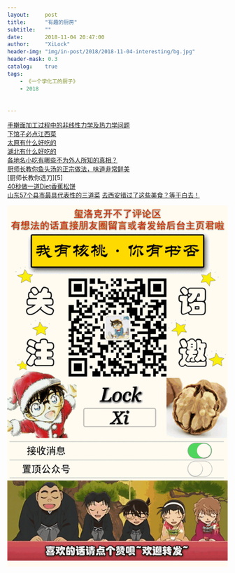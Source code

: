 ```yaml
---
layout:     post
title:      "有趣的厨房"
subtitle:   ""
date:       2018-11-04 20:47:00
author:     "XiLock"
header-img: "img/in-post/2018/2018-11-04-interesting/bg.jpg"
header-mask: 0.3
catalog:    true
tags:
    - 《一个学化工的厨子》
    - 2018


---
```


[手擀面加工过程中的非线性力学及热力学问题][1]  
[下馆子必点江西菜][2]  
[太原有什么好吃的][3]  
[湖北有什么好吃的][6]  
[各地名小吃有哪些不为外人所知的真相？][7]  
[厨师长教你鱼头汤的正宗做法，味道非常鲜美][4]  
[厨师长教你选刀][5]  
[40秒做一道Diet香蕉松饼][8]  
[山东57个县市最具代表性的三道菜][9]
[去西安错过了这些美食？等于白去！][10]



[1]:https://mp.weixin.qq.com/s?__biz=MzA5NzQ2MjMxMQ==&mid=2705038579&idx=1&sn=172e6f6cc832be3728c0132af5a78ac5&chksm=b46f4dbb8318c4ada5cdd420969ee0cb43601a1c66614f06864b0278035e5d5bf9a41433aef7&mpshare=1&scene=24&srcid=0415QE0K7RB87tbC0Fg7BGUo#rd
[2]:https://mp.weixin.qq.com/s?__biz=MzA4MDI3OTUxMg==&mid=2657922512&idx=1&sn=4724c519bcf09558e102fbdd8b201ada&chksm=843eaf67b349267121508bb01bd544eb51fd8325267eac29253997a75199833ea80faccd8ff8&mpshare=1&scene=2&srcid=0106nIk4he3VEpArNLbMI9wI#rd
[3]:http://www.zhihu.com/question/21873158?utm_source=wechat_session&utm_medium=social
[4]:https://www.365yg.com/i6465536542973624845#mid=1561132968783873

[6]:https://mp.weixin.qq.com/s?__biz=MzA4OTM0MDMyNA==&mid=208969221&idx=1&sn=68e91faa80f585e2a9f9721fd036ffcb&scene=2&srcid=1007UuRQ7gp68pVkEJmyCFY4&from=timeline&isappinstalled=0#rd
[7]:https://www.zhihu.com/question/20665400/answer/18929458
[8]:http://mp.weixin.qq.com/mp/video?__biz=MzA4MDQzNDk0MQ==&mid=2650427454&sn=07b8b30acba9de3b9320e9aac5613754&vid=u1305zqpi1d&idx=1&scene=1#rd
[9]:http://mp.weixin.qq.com/s?__biz=MzA4MzEzOTQxNQ==&mid=2652112857&idx=3&sn=c134fa8316c2dba14b21e81a00dac265&chksm=841ba9e1b36c20f774d5162b13d4584a30ec92359ff279127f920240f2fc72871d58b3ac9b5c&mpshare=1&scene=1&srcid=1106Qi6NSEosbYKTwQeqcgQ1#rd
[10]:https://mp.weixin.qq.com/s?__biz=MzIzNjAwMTEwMA==&mid=2650166350&idx=2&sn=6bf7842f85cde19b3a1e9c76a4371dcb&chksm=f0dc766dc7abff7b4fb822a1e7591d0c0c233205b3de2f01c78944521287021129439784c726&mpshare=1&scene=24&srcid=#rd



![](/img/wc-tail.GIF)
